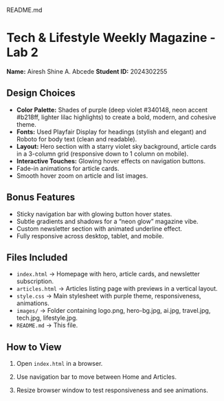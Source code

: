 README.md

# Tech & Lifestyle Weekly Magazine - Lab 2  

**Name:** Airesh Shine A. Abcede
**Student ID:** 2024302255  

## Design Choices  
- **Color Palette:** Shades of purple (deep violet #340148, neon accent #b218ff, lighter lilac highlights) to create a bold, modern, and cohesive theme.  
- **Fonts:** Used Playfair Display for headings (stylish and elegant) and Roboto for body text (clean and readable). 
- **Layout:** Hero section with a starry violet sky background, article cards in a 3-column grid (responsive down to 1 column on mobile). 
- **Interactive Touches:** Glowing hover effects on navigation buttons.
- Fade-in animations for article cards.
- Smooth hover zoom on article and list images.  

## Bonus Features  
- Sticky navigation bar with glowing button hover states.
- Subtle gradients and shadows for a “neon glow” magazine vibe.
- Custom newsletter section with animated underline effect.
- Fully responsive across desktop, tablet, and mobile. 

## Files Included  
- `index.html` → Homepage with hero, article cards, and newsletter subscription. 
- `articles.html` → Articles listing page with previews in a vertical layout.  
- `style.css` → Main stylesheet with purple theme, responsiveness, animations.  
- `images/` → Folder containing logo.png, hero-bg.jpg, ai.jpg, travel.jpg, tech.jpg, lifestyle.jpg.  
- `README.md` → This file.  

## How to View  
1. Open `index.html` in a browser.  
2. Use navigation bar to move between Home and Articles.  

3. Resize browser window to test responsiveness and see animations.
